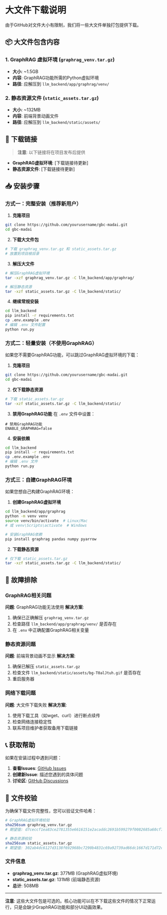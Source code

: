 # 大文件下载说明

由于GitHub对文件大小有限制，我们将一些大文件单独打包提供下载。

## 📦 大文件包含内容

### 1. GraphRAG 虚拟环境 (`graphrag_venv.tar.gz`)
- **大小**: ~1.5GB
- **内容**: GraphRAG功能所需的Python虚拟环境
- **路径**: 应解压到 `llm_backend/app/graphrag/venv/`

### 2. 静态资源文件 (`static_assets.tar.gz`)
- **大小**: ~132MB  
- **内容**: 前端背景动画文件
- **路径**: 应解压到 `llm_backend/static/assets/`

## 🔗 下载链接

> **注意**: 以下链接将在项目发布后提供

- **GraphRAG虚拟环境**: [下载链接待更新]
- **静态资源文件**: [下载链接待更新]

## 📥 安装步骤

### 方式一：完整安装（推荐新用户）

1. **克隆项目**
```bash
git clone https://github.com/yourusername/gbc-madai.git
cd gbc-madai
```

2. **下载大文件包**
```bash
# 下载 graphrag_venv.tar.gz 和 static_assets.tar.gz
# 放置到项目根目录
```

3. **解压大文件**
```bash
# 解压GraphRAG虚拟环境
tar -xzf graphrag_venv.tar.gz -C llm_backend/app/graphrag/

# 解压静态资源
tar -xzf static_assets.tar.gz -C llm_backend/static/
```

4. **继续常规安装**
```bash
cd llm_backend
pip install -r requirements.txt
cp .env.example .env
# 编辑 .env 文件配置
python run.py
```

### 方式二：轻量安装（不使用GraphRAG）

如果您不需要GraphRAG功能，可以跳过GraphRAG虚拟环境的下载：

1. **克隆项目**
```bash
git clone https://github.com/yourusername/gbc-madai.git
cd gbc-madai
```

2. **仅下载静态资源**
```bash
# 下载 static_assets.tar.gz
tar -xzf static_assets.tar.gz -C llm_backend/static/
```

3. **禁用GraphRAG功能**
在 `.env` 文件中设置：
```env
# 禁用GraphRAG功能
ENABLE_GRAPHRAG=false
```

4. **安装依赖**
```bash
cd llm_backend
pip install -r requirements.txt
cp .env.example .env
# 编辑 .env 文件
python run.py
```

### 方式三：自建GraphRAG环境

如果您想自己构建GraphRAG环境：

1. **创建GraphRAG虚拟环境**
```bash
cd llm_backend/app/graphrag
python -m venv venv
source venv/bin/activate  # Linux/Mac
# 或 venv\Scripts\activate  # Windows

# 安装GraphRAG依赖
pip install graphrag pandas numpy pyarrow
```

2. **下载静态资源**
```bash
# 仅下载 static_assets.tar.gz
tar -xzf static_assets.tar.gz -C llm_backend/static/
```

## 🔧 故障排除

### GraphRAG相关问题

**问题**: GraphRAG功能无法使用
**解决方案**: 
1. 确保已正确解压 `graphrag_venv.tar.gz`
2. 检查路径 `llm_backend/app/graphrag/venv/` 是否存在
3. 在 `.env` 中正确配置GraphRAG相关变量

### 静态资源问题

**问题**: 前端背景动画不显示
**解决方案**:
1. 确保已解压 `static_assets.tar.gz`
2. 检查文件 `llm_backend/static/assets/bg-T0alJtuh.gif` 是否存在
3. 重启服务器

### 网络下载问题

**问题**: 大文件下载失败
**解决方案**:
1. 使用下载工具（如wget、curl）进行断点续传
2. 检查网络连接稳定性
3. 联系项目维护者获取备用下载链接

## 📞 获取帮助

如果在安装过程中遇到问题：

1. **查看Issues**: [GitHub Issues](https://github.com/yourusername/gbc-madai/issues)
2. **创建新Issue**: 描述您遇到的具体问题
3. **讨论区**: [GitHub Discussions](https://github.com/yourusername/gbc-madai/discussions)

## 📝 文件校验

为确保下载文件完整性，您可以验证文件哈希：

```bash
# GraphRAG虚拟环境校验
sha256sum graphrag_venv.tar.gz
# 期望值: d7ceccf1ea83ce2781355e6616151e2acaddc2691b599279f0082685a60cf7d7

# 静态资源校验
sha256sum static_assets.tar.gz
# 期望值: 302ab4dc6127d3138f692968bc7290b4831c69a92739ad66dc1667d171d72c7f
```

### 文件信息
- **graphrag_venv.tar.gz**: 377MB (GraphRAG虚拟环境)
- **static_assets.tar.gz**: 131MB (前端静态资源)
- **总计**: 508MB

---

**注意**: 这些大文件包是可选的。核心功能可以在不下载这些文件的情况下正常运行，只是会缺少GraphRAG功能和部分UI动画效果。
